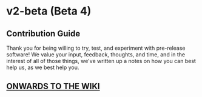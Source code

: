 # v2-beta (Beta 4)

## Contribution Guide

Thank you for being willing to try, test, and experiment with pre-release software! We value your input, feedback, thoughts, and time, and in the interest of all of those things, we've written up a notes on how you can best help us, as we best help you.

## [ONWARDS TO THE WIKI](https://github.com/statamic/v2-beta/wiki)
